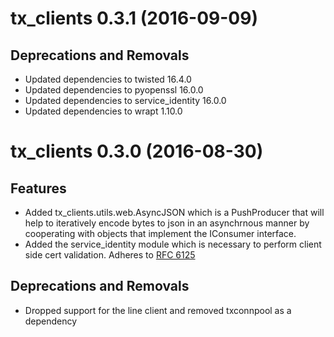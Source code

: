 
tx_clients 0.3.1 (2016-09-09)
================================

Deprecations and Removals
-------------------------
- Updated dependencies to twisted 16.4.0
- Updated dependencies to pyopenssl 16.0.0
- Updated dependencies to service_identity 16.0.0
- Updated dependencies to wrapt 1.10.0


tx_clients 0.3.0 (2016-08-30)
================================

Features
--------
- Added tx_clients.utils.web.AsyncJSON which is a PushProducer that will help
    to iteratively encode bytes to json in an asynchrnous manner by cooperating
    with objects that implement the IConsumer interface.
- Added the service_identity module which is necessary to perform client side
    cert validation. Adheres to [RFC 6125](http://www.rfc-editor.org/info/rfc6125)

Deprecations and Removals
-------------------------
- Dropped support for the line client and removed txconnpool as a dependency
